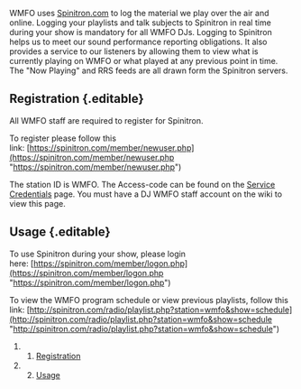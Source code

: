 WMFO uses
[Spinitron.com](http://www.spinitron.com/ "http://www.spinitron.com/") to
log the material we play over the air and online. Logging your playlists
and talk subjects to Spinitron in real time during your show is
mandatory for all WMFO DJs. Logging to Spinitron helps us to meet our
sound performance reporting obligations. It also provides a service to
our listeners by allowing them to view what is currently playing on WMFO
or what played at any previous point in time. The "Now Playing" and RRS
feeds are all drawn form the Spinitron servers.

Registration {.editable}
------------

All WMFO staff are required to register for Spinitron.

To register please follow this
link: [https://spinitron.com/member/newuser.php](https://spinitron.com/member/newuser.php "https://spinitron.com/member/newuser.php")

The station ID is WMFO. The Access-code can be found on the [Service
Credentials](https://wiki.wmfo.org/Staff_Info/Staff_Services/Service_Credentials "Staff Info/Staff Services/Service Credentials")
page. You must have a DJ WMFO staff account on the wiki to view this
page.

Usage {.editable}
-----

To use Spinitron during your show, please login
here: [https://spinitron.com/member/logon.php](https://spinitron.com/member/logon.php "https://spinitron.com/member/logon.php")

To view the WMFO program schedule or view previous playlists, follow
this
link: [http://spinitron.com/radio/playlist.php?station=wmfo&show=schedule](http://spinitron.com/radio/playlist.php?station=wmfo&show=schedule "http://spinitron.com/radio/playlist.php?station=wmfo&show=schedule")

1.  1. [Registration](#Registration)
2.  2. [Usage](#Usage)

